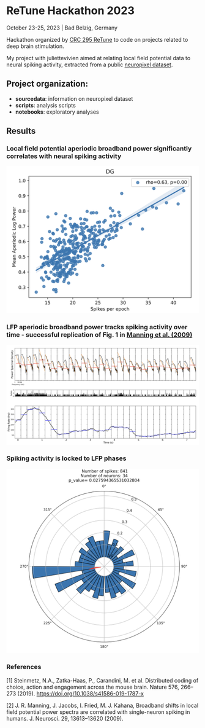 # ReTune Hackathon 2023

October 23-25, 2023 | Bad Belzig, Germany

Hackathon organized by [CRC 295 ReTune]([url](https://sfb-retune.de/en/home/)) to code on projects related to deep brain stimulation.

My project with juliettevivien aimed at relating local field potential data to neural spiking activity, extracted from a public [neuropixel dataset]([url](https://doi.org/10.1038/s41586-019-1787-x)).

## Project organization:

- **sourcedata**: information on neuropixel dataset
- **scripts**: analysis scripts
- **notebooks**: exploratory analyses

## Results
### Local field potential aperiodic broadband power significantly correlates with neural spiking activity
![Alt text](image.png)

### LFP aperiodic broadband power tracks spiking activity over time - successful replication of Fig. 1 in [Manning et al. (2009)]([url](https://doi.org/10.1523/JNEUROSCI.2041-09.2009))
![Alt text](image-1.png)
### Spiking activity is locked to LFP phases
![Alt text](image-2.png)

### References

[1] Steinmetz, N.A., Zatka-Haas, P., Carandini, M. et al. Distributed coding of choice, action and engagement across the mouse brain. Nature 576, 266–273 (2019). https://doi.org/10.1038/s41586-019-1787-x

[2] J. R. Manning, J. Jacobs, I. Fried, M. J. Kahana, Broadband shifts in local field potential power spectra are correlated with single-neuron spiking in humans. J. Neurosci. 29, 13613–13620 (2009).

